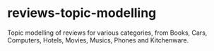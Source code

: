 # reviews-topic-modelling
Topic modelling of reviews for various categories, from Books, Cars, Computers, Hotels, Movies, Musics, Phones and Kitchenware.
